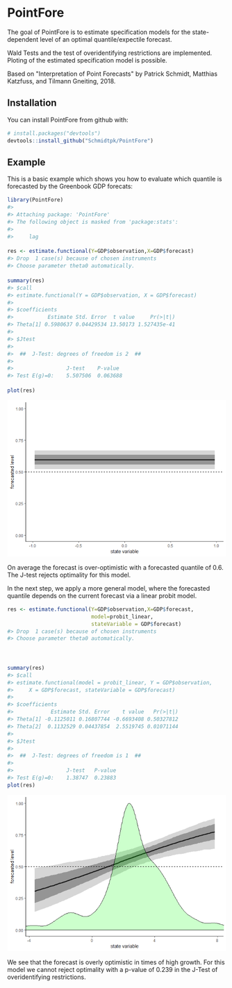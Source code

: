 
<!-- README.md is generated from README.Rmd. Please edit that file -->
PointFore
=========

The goal of PointFore is to estimate specification models for the state-dependent level of an optimal quantile/expectile forecast.

Wald Tests and the test of overidentifying restrictions are implemented. Ploting of the estimated specification model is possible.

Based on "Interpretation of Point Forecasts" by Patrick Schmidt, Matthias Katzfuss, and Tilmann Gneiting, 2018.

Installation
------------

You can install PointFore from github with:

``` r
# install.packages("devtools")
devtools::install_github("Schmidtpk/PointFore")
```

Example
-------

This is a basic example which shows you how to evaluate which quantile is forecasted by the Greenbook GDP forecats:

``` r
library(PointFore)
#> 
#> Attaching package: 'PointFore'
#> The following object is masked from 'package:stats':
#> 
#>     lag

res <- estimate.functional(Y=GDP$observation,X=GDP$forecast)
#> Drop  1 case(s) because of chosen instruments
#> Choose parameter theta0 automatically.

summary(res)
#> $call
#> estimate.functional(Y = GDP$observation, X = GDP$forecast)
#> 
#> $coefficients
#>           Estimate Std. Error  t value     Pr(>|t|)
#> Theta[1] 0.5980637 0.04429534 13.50173 1.527435e-41
#> 
#> $Jtest
#> 
#>  ##  J-Test: degrees of freedom is 2  ## 
#> 
#>                 J-test    P-value 
#> Test E(g)=0:    5.507506  0.063688

plot(res)
```

![](README-example-1.png)

On average the forecast is over-optimistic with a forecasted quantile of 0.6. The J-test rejects optimality for this model.

In the next step, we apply a more general model, where the forecasted quantile depends on the current forecast via a linear probit model.

``` r
res <- estimate.functional(Y=GDP$observation,X=GDP$forecast,
                           model=probit_linear,
                           stateVariable = GDP$forecast)
#> Drop  1 case(s) because of chosen instruments
#> Choose parameter theta0 automatically.



summary(res)
#> $call
#> estimate.functional(model = probit_linear, Y = GDP$observation, 
#>     X = GDP$forecast, stateVariable = GDP$forecast)
#> 
#> $coefficients
#>            Estimate Std. Error    t value   Pr(>|t|)
#> Theta[1] -0.1125011 0.16807744 -0.6693408 0.50327812
#> Theta[2]  0.1132529 0.04437854  2.5519745 0.01071144
#> 
#> $Jtest
#> 
#>  ##  J-Test: degrees of freedom is 1  ## 
#> 
#>                 J-test   P-value
#> Test E(g)=0:    1.38747  0.23883
plot(res)
```

![](README-example%20with%20state-dependence-1.png)

We see that the forecast is overly optimistic in times of high growth. For this model we cannot reject optimality with a p-value of 0.239 in the J-Test of overidentifying restrictions.
